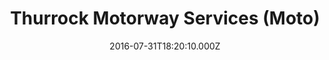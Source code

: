 ---
date: 2016-07-31T18:20:10.000Z
title: Thurrock Motorway Services (Moto)
latitude: 51.4922898
longitude: 0.2722685
url: https://moto-way.com/location/thurrock?y_source=1_MTUwMjQ2MDAtNDQwLWxvY2F0aW9uLndlYnNpdGU=
category: checkin
---